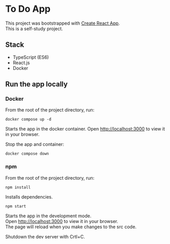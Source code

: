 # To Do App

This project was bootstrapped with [Create React App](https://github.com/facebook/create-react-app).\
This is a self-study project.

## Stack
- TypeScript (ES6)
- React.js
- Docker

## Run the app locally

### Docker
From the root of the project directory, run:
```
docker compose up -d
```
Starts the app in the docker container. Open [http://localhost:3000](http://localhost:3000) to view it in your browser.

Stop the app and container:
```
docker compose down
```

### npm
From the root of the project directory, run:

```
npm install
```
Installs dependencies.
 
```
npm start
```
Starts the app in the development mode.\
Open [http://localhost:3000](http://localhost:3000) to view it in your browser. \
The page will reload when you make changes to the src code.

Shutdown the dev server with Crtl+C.
